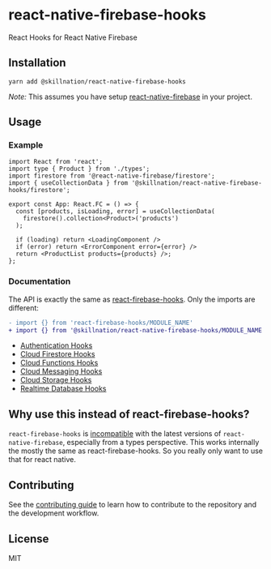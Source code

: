# react-native-firebase-hooks

React Hooks for React Native Firebase

## Installation

```
yarn add @skillnation/react-native-firebase-hooks
```

_Note:_ This assumes you have setup [react-native-firebase](https://rnfirebase.io/) in your project.

## Usage


### Example

```tsx
import React from 'react';
import type { Product } from './types';
import firestore from '@react-native-firebase/firestore';
import { useCollectionData } from '@skillnation/react-native-firebase-hooks/firestore';

export const App: React.FC = () => {
  const [products, isLoading, error] = useCollectionData(
    firestore().collection<Product>('products')
  );

  if (loading) return <LoadingComponent />
  if (error) return <ErrorComponent error={error} />
  return <ProductList products={products} />;
};

```

### Documentation

The API is exactly the same as [react-firebase-hooks](https://github.com/CSFrequency/react-firebase-hooks).
Only the imports are different:

```diff
- import {} from 'react-firebase-hooks/MODULE_NAME'
+ import {} from '@skillnation/react-native-firebase-hooks/MODULE_NAME'
```

- [Authentication Hooks](https://github.com/CSFrequency/react-firebase-hooks/tree/master/auth)
- [Cloud Firestore Hooks](https://github.com/CSFrequency/react-firebase-hooks/tree/master/firestore)
- [Cloud Functions Hooks](https://github.com/CSFrequency/react-firebase-hooks/tree/master/functions)
- [Cloud Messaging Hooks](https://github.com/CSFrequency/react-firebase-hooks/tree/master/messaging)
- [Cloud Storage Hooks](https://github.com/CSFrequency/react-firebase-hooks/tree/master/storage)
- [Realtime Database Hooks](https://github.com/CSFrequency/react-firebase-hooks/tree/master/database)

## Why use this instead of react-firebase-hooks?

`react-firebase-hooks` is [incompatible](https://github.com/CSFrequency/react-firebase-hooks/issues/181#issue-1046383491) with the latest versions of `react-native-firebase`, especially from a types perspective.
This works internally the mostly the same as react-firebase-hooks.
So you really only want to use that for react native.

## Contributing

See the [contributing guide](CONTRIBUTING.md) to learn how to contribute to the repository and the development workflow.

## License

MIT
